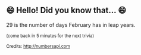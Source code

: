 ## :smile: Hello! Did you know that... :smile:
29 is the number of days February has in leap years.

<sup>(come back in 5 minutes for the next trivia)</sup>


<sup>Credits: http://numbersapi.com</sup>

